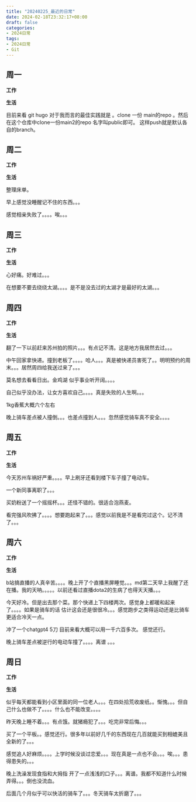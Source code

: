 ```yaml
---
title: "20240225_最近的日常"
date: 2024-02-18T23:32:17+08:00
draft: false
categories:
- 2024日常
tags:
- 2024日常
- Git 
---
```



## 周一

**工作**



**生活**

目前来看 git hugo 对于我而言的最佳实践就是 。clone 一份 main的repo 。然后在这个仓库中clone一份main2的repo 名字叫public即可。 这样push就是默认各自的branch。



## 周二

**工作**



**生活**

整理床单。

早上感觉没睡醒记不住的东西。。。

感觉相亲失败了。。。。唉。。。


## 周三


**工作**



**生活**

心好痛。好难过。。。

在想要不要去绕绕太湖。。。。是不是没去过的太湖才是最好的太湖。。。


## 周四


**工作**



**生活**

翻了一下以前赶来苏州拍的照片。。。有点记不清。这是地方我居然去过。。。

中午回家拿快递。撞到老板了。。。。哈人。。。真是被快递员害死了。。明明预约的周末。。。居然周四给我送过来了。。。

莫名想去看看日出。金鸡湖 似乎事业听开阔。。。。

自己似乎没办法，让女方喜欢自己。。。。真是失败的人生啊。。。

1kg香蕉大概六个左右

晚上骑车差点被人撞倒。。。也差点撞到人。。。忽然感觉骑车真不安全。。。。


## 周五


**工作**



**生活**

今天苏州车祸好严重。。。。早上刷牙还看到楼下车子撞了电动车。

一个新同事离职了。。。

买奶粉送了一个摇摇杯。。。还怪不错的。很适合泡燕麦。

看完强风吹拂了。。。。想要跑起来了。。。感觉以前我是不是看完过这个。记不清了。。。




## 周六


**工作**



**生活**

b站搞直播的人真辛苦。。。。晚上开了个直播黑屏睡觉。。。md第二天早上我醒了还在播。我的天呐。。。。。以前还看过直播dota2的生病了也得天天播。。。

今天好冷。但是出去那个菜。那个快递上下四楼两次。感觉身上都暖和起来了。。。。如果是骑车的话 估计这会还是很很冷。。。感觉跑步之类得运动还是比骑车更适合冷天一点。

冲了一个chatgpt4 5刀 目前来看大概可以用一千六百多次。 感觉还行。 

晚上骑车差点被逆行的电动车撞了。。。。离谱 。。。

## 周日


**工作**



**生活**

似乎每天都能看到小区里面的同一位老人。。。在四处拾荒收废纸。。惭愧。。。但自己什么也做不了。。。。什么也不能改变。。。。


昨天晚上睡不着。。。有点饿。就猪瘾犯了。。。吃完非常后悔。。。

买了一个平板。。感觉还行。很多年以前好几千的东西现在几百就能买到相媲美且全新的了。。。

感觉追人好麻烦。。。。上学时候没谈过恋爱。。。现在真是一点也不会。。。唉。。。患得患失的。。。

晚上洗澡发现食指和大拇指 开了一点浅浅的口子。。。离谱。我都不知道什么时候弄得。。。倒也没流血。

后面几个月似乎可以快活的骑车了。。。冬天骑车太折磨了。。。

